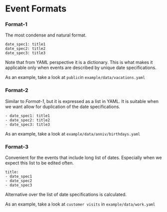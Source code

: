 # Event Formats

### Format-1

The most condense and natural format.

```
date_spec1: title1
date_spec2: title2
date_spec3: title3
```

Note that from YAML perspective it is a dictionary. This is what makes it applicable only when
events are described by unique date specifications.

As an example, take a look at `public`in `example/data/vacations.yaml`

### Format-2

Similar to *Format-1*, but it is expressed as a list in YAML. It is suitable when we want allow
for duplication of the date specifications.

```
- date_spec1: title1
- date_spec2: title2
- date_spec3: title3
```

As an example, take a look at `example/data/anniv/birthdays.yaml`


### Format-3

Convenient for the events that include long list of dates. Especially when we expect this list
to be edited often.

```
title:
- date_spec1
- date_spec2
- date_spec3
```

Alternative over the list of date specifications is calculated.

As an example, take a look at `customer visits` in `example/data/work.yaml`
